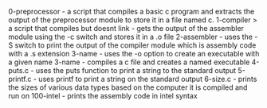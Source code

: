 0-preprocessor - a script that compiles a basic c program and extracts the output of the preprocessor module to store it in a file named c.
1-compiler > a script that compiles but doesnt link - gets the output of the assembler module using the -c switch and stores it in a .o file
2-assembler - uses the -S switch to print the output of the compiler module which is assembly  code with a .s extension
3-name - uses the -o option to create an executable with a given name
3-name - compiles a c file and creates a named executable
4-puts.c - uses the puts function to print a string to the standard output
5-printf.c - uses printf to print a string on the standard output
6-size.c - prints the sizes of various data types based on the computer it is compiled and run on
100-intel - prints the assembly code in intel syntax
